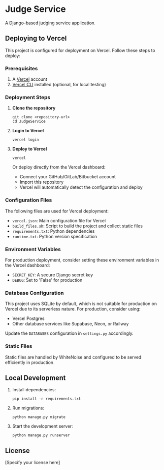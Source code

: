 # Judge Service

A Django-based judging service application.

## Deploying to Vercel

This project is configured for deployment on Vercel. Follow these steps to deploy:

### Prerequisites

1. A [Vercel](https://vercel.com) account
2. [Vercel CLI](https://vercel.com/docs/cli) installed (optional, for local testing)

### Deployment Steps

1. **Clone the repository**
   ```
   git clone <repository-url>
   cd JudgeService
   ```

2. **Login to Vercel**
   ```
   vercel login
   ```

3. **Deploy to Vercel**
   ```
   vercel
   ```
   
   Or deploy directly from the Vercel dashboard:
   - Connect your GitHub/GitLab/Bitbucket account
   - Import this repository
   - Vercel will automatically detect the configuration and deploy

### Configuration Files

The following files are used for Vercel deployment:

- `vercel.json`: Main configuration file for Vercel
- `build_files.sh`: Script to build the project and collect static files
- `requirements.txt`: Python dependencies
- `runtime.txt`: Python version specification

### Environment Variables

For production deployment, consider setting these environment variables in the Vercel dashboard:

- `SECRET_KEY`: A secure Django secret key
- `DEBUG`: Set to 'False' for production

### Database Configuration

This project uses SQLite by default, which is not suitable for production on Vercel due to its serverless nature. For production, consider using:

- Vercel Postgres
- Other database services like Supabase, Neon, or Railway

Update the `DATABASES` configuration in `settings.py` accordingly.

### Static Files

Static files are handled by WhiteNoise and configured to be served efficiently in production.

## Local Development

1. Install dependencies:
   ```
   pip install -r requirements.txt
   ```

2. Run migrations:
   ```
   python manage.py migrate
   ```

3. Start the development server:
   ```
   python manage.py runserver
   ```

## License

[Specify your license here]